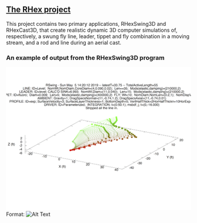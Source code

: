 ## [The RHex project](https://rhexman.github.io/RHex/)

This project contains two primary applications, RHexSwing3D and RHexCast3D, that create realistic dynamic 3D computer simulations of, respectively, a swung fly line, leader, tippet and fly combination in a moving stream, and a rod and line during an aerial cast.

### An example of output from the RHexSwing3D program

![Swing example static plot](SwingExampleReduced.png)
Format: ![Alt Text](url)

